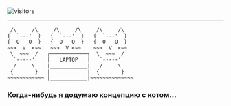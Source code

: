 #
![visitors](https://visitor-badge.laobi.icu/badge?page_id=ToxicSnail.visitor-badge)

---

```
 /\     /\     /\     /\     /\     /\
{  `---'  }   {  `---'  }   {  `---'  }  
{  O   O  }   {  O   O  }   {  O   O  }  
~~>  V  <~~   ~~>  V <~~    ~~>  V  <~~  
 \  ~~~  /   ┌────────────┐  \  ~~~  /  
  `-----'    |   LAPTOP   |   `-----'  
  /     \    |____________|   /     \  
 {       }   |            |  {       }  
~~~~~~~~~~~~ |____________|~~~~~~~~~~~~~~ 
```


### Когда-нибудь я додумаю концепцию с котом...
